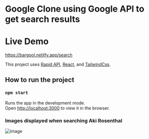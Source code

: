 # Google Clone using Google API to get search results

# Live Demo
https://bargool.netlify.app/search

This project uses [Rapid API](https://rapidapi.com/), [React](https://reactjs.org/), and [TailwindCss](https://tailwindcss.com/).

## How to run the project

### `npm start`

Runs the app in the development mode.\
Open [http://localhost:3000](http://localhost:3000) to view it in the browser.

### Images displayed when searching Aki Rosenthal
![image](https://user-images.githubusercontent.com/64375555/138374654-90e07f27-49da-420c-b236-33a0b1f17bee.png)
